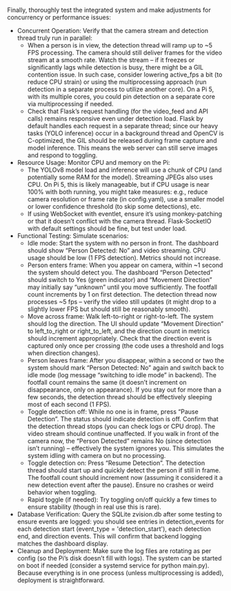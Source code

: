 Finally, thoroughly test the integrated system and make adjustments for concurrency or performance issues:
- Concurrent Operation: Verify that the camera stream and detection thread truly run in parallel:
    - When a person is in view, the detection thread will ramp up to ~5 FPS processing. The camera should still deliver frames for the video stream at a smooth rate. Watch the stream – if it freezes or significantly lags while detection is busy, there might be a GIL contention issue. In such case, consider lowering active_fps a bit (to reduce CPU strain) or using the multiprocessing approach (run detection in a separate process to utilize another core). On a Pi 5, with its multiple cores, you could pin detection on a separate core via multiprocessing if needed.
    - Check that Flask’s request handling (for the video_feed and API calls) remains responsive even under detection load. Flask by default handles each request in a separate thread; since our heavy tasks (YOLO inference) occur in a background thread and OpenCV is C-optimized, the GIL should be released during frame capture and model inference. This means the web server can still serve images and respond to toggling.
- Resource Usage: Monitor CPU and memory on the Pi:
    - The YOLOv8 model load and inference will use a chunk of CPU (and potentially some RAM for the model). Streaming JPEGs also uses CPU. On Pi 5, this is likely manageable, but if CPU usage is near 100% with both running, you might take measures: e.g., reduce camera resolution or frame rate (in config.yaml), use a smaller model or lower confidence threshold (to skip some detections), etc.
    - If using WebSocket with eventlet, ensure it’s using monkey-patching or that it doesn’t conflict with the camera thread. Flask-SocketIO with default settings should be fine, but test under load.
- Functional Testing: Simulate scenarios:
    - Idle mode: Start the system with no person in front. The dashboard should show “Person Detected: No” and video streaming. CPU usage should be low (1 FPS detection). Metrics should not increase.
    - Person enters frame: When you appear on camera, within ~1 second the system should detect you. The dashboard “Person Detected” should switch to Yes (green indicator) and “Movement Direction” may initially say “unknown” until you move sufficiently. The footfall count increments by 1 on first detection. The detection thread now processes ~5 fps – verify the video still updates (it might drop to a slightly lower FPS but should still be reasonably smooth).
    - Move across frame: Walk left-to-right or right-to-left. The system should log the direction. The UI should update “Movement Direction” to left_to_right or right_to_left, and the direction count in metrics should increment appropriately. Check that the direction event is captured only once per crossing (the code uses a threshold and logs when direction changes).
    - Person leaves frame: After you disappear, within a second or two the system should mark “Person Detected: No” again and switch back to idle mode (log message “switching to idle mode” in backend). The footfall count remains the same (it doesn’t increment on disappearance, only on appearance). If you stay out for more than a few seconds, the detection thread should be effectively sleeping most of each second (1 FPS).
    - Toggle detection off: While no one is in frame, press “Pause Detection”. The status should indicate detection is off. Confirm that the detection thread stops (you can check logs or CPU drop). The video stream should continue unaffected. If you walk in front of the camera now, the “Person Detected” remains No (since detection isn’t running) – effectively the system ignores you. This simulates the system idling with camera on but no processing.
    - Toggle detection on: Press “Resume Detection”. The detection thread should start up and quickly detect the person if still in frame. The footfall count should increment now (assuming it considered it a new detection event after the pause). Ensure no crashes or weird behavior when toggling.
    - Rapid toggle (if needed): Try toggling on/off quickly a few times to ensure stability (though in real use this is rare).
- Database Verification: Query the SQLite zvision.db after some testing to ensure events are logged: you should see entries in detection_events for each detection start (event_type = 'detection_start'), each detection end, and direction events. This will confirm that backend logging matches the dashboard display.
- Cleanup and Deployment: Make sure the log files are rotating as per config (so the Pi’s disk doesn’t fill with logs). The system can be started on boot if needed (consider a systemd service for python main.py). Because everything is in one process (unless multiprocessing is added), deployment is straightforward.
